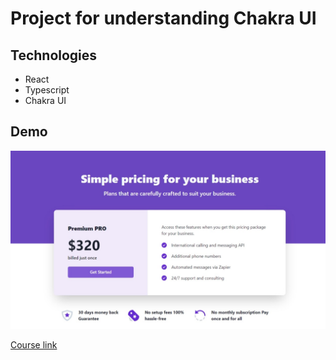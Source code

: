 # Project for understanding Chakra UI

## Technologies

- React
- Typescript
- Chakra UI

## Demo

![Project](./public/demo.jpeg)

[Course link](https://www.chakrauiforbeginners.com/)
